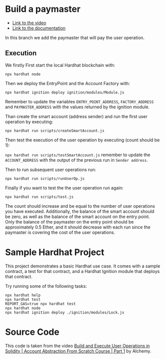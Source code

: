 # Build a paymaster
- [Link to the video](https://www.youtube.com/watch?v=2LGpEobxIBA&list=PLMj8NvODurfF5xy8CO59TNNeC-RTtCCf8&index=2)
- [Link to the documentation](https://docs.alchemy.com/docs/2-build-a-paymaster)

In this branch we add the paymaster that will pay the user operation. 

## Execution 
We firstly 
First start the local Hardhat blockchain with:

`npx hardhat node`

Then we deploy the EntryPoint and the Account Factory with:

`npx hardhat ignition deploy ignition/modules/Module.js`

Remember to update the variables `ENTRY_POINT_ADDRESS`, `FACTORY_ADDRESS` and `PAYMASTER_ADDRESS` with the values returned by the ignition module.

Than create the smart account (address sender) and run the first user operation by executing:

`npx hardhat run scripts/createSmartAccount.js`

Then test the execution of the user operation by executing (count should be 1):

`npx hardhat run scripts/testSmartAccount.js` remember to update the `ACCOUNT_ADDRESS` with the output of the previous run in `Sender address`.

Then to run subsequent user operations run:

`npx hardhat run scripts/runUserOp.js`

Finally if you want to test the the user operation run again: 

`npx hardhat run scripts/test.js`

The count should increase and be equal to the number of user operations you have executed. Additionally, the balance of the smart account should be zero, as well as the balance of the smart account on the entry point. Only the balance of the paymaster on the entry point should be approximately 0.5 Ether, and it should decrease with each run since the paymaster is covering the cost of the user operations.


# Sample Hardhat Project

This project demonstrates a basic Hardhat use case. It comes with a sample contract, a test for that contract, and a Hardhat Ignition module that deploys that contract.

Try running some of the following tasks:

```shell
npx hardhat help
npx hardhat test
REPORT_GAS=true npx hardhat test
npx hardhat node
npx hardhat ignition deploy ./ignition/modules/Lock.js
```


# Source Code
This code is taken from the video [Build and Execute User Operations in Solidity | Account Abstraction From Scratch Course | Part 1](https://www.youtube.com/watch?v=NM04uxcCOEw&list=PLMj8NvODurfF5xy8CO59TNNeC-RTtCCf8) by Alchemy.